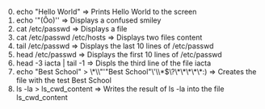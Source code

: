 0. echo "Hello World" => Prints Hello World to the screen
1. echo '"(Ôo)'\' => Displays a confused smiley
2. cat /etc/passwd => Displays a file
3. cat /etc/passwd /etc/hosts => Displays two files content
4. tail /etc/passwd => Displays the last 10 lines of /etc/passwd
5. head /etc/passwd => Displays the first 10 lines of /etc/passwd
6. head -3 iacta | tail -1 => Displs the third line of the file iacta
7. echo "Best School" > \\\*\\\\"'\"Best School"\\'\\\\\*\$\\\?\\\*\\\*\\\*\\\*\\\*\:\) => Creates the file with the test Best School
8. ls -la > ls_cwd_content => Writes the result of ls -la into the file ls_cwd_content

